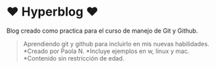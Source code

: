 # ❤️ Hyperblog ❤️
Blog creado como practica para el curso de manejo de Git y Github.
>Aprendiendo git y github para incluirlo en mis nuevas habilidades.
*Creado por Paola N.
*Incluye ejemplos en w, linux y mac.
*Contenido sin restricción de edad.